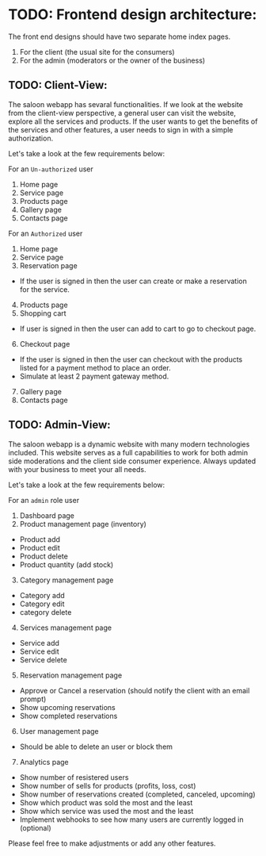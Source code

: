 # TODO: Frontend design architecture:

The front end designs should have two separate home index pages.

1. For the client (the usual site for the consumers)
2. For the admin (moderators or the owner of the business)

## TODO: Client-View:

The saloon webapp has sevaral functionalities. If we look at the website from the client-view perspective, a general user can visit the website, explore all the services and products. If the user wants to get the benefits of the services and other features, a user needs to sign in with a simple authorization.

Let's take a look at the few requirements below:

For an `Un-authorized` user

1. Home page
2. Service page
3. Products page
4. Gallery page
5. Contacts page

For an `Authorized` user

1. Home page
2. Service page
3. Reservation page

- If the user is signed in then the user can create or make a reservation for the service.

4. Products page
5. Shopping cart

- If user is signed in then the user can add to cart to go to checkout page.

6. Checkout page

- If the user is signed in then the user can checkout with the products listed for a payment method to place an order.
- Simulate at least 2 payment gateway method.

7. Gallery page
8. Contacts page

## TODO: Admin-View:

The saloon webapp is a dynamic website with many modern technologies included. This website serves as a full capabilities to work for both admin side moderations and the client side consumer experience. Always updated with your business to meet your all needs.

Let's take a look at the few requirements below:

For an `admin` role user

1. Dashboard page
2. Product management page (inventory)

- Product add
- Product edit
- Product delete
- Product quantity (add stock)

3. Category management page

- Category add
- Category edit
- category delete

4. Services management page

- Service add
- Service edit
- Service delete

5. Reservation management page

- Approve or Cancel a reservation (should notify the client with an email prompt)
- Show upcoming reservations
- Show completed reservations

6. User management page

- Should be able to delete an user or block them

7. Analytics page

- Show number of resistered users
- Show number of sells for products (profits, loss, cost)
- Show number of reservations created (completed, canceled, upcoming)
- Show which product was sold the most and the least
- Show which service was used the most and the least
- Implement webhooks to see how many users are currently logged in (optional)

Please feel free to make adjustments or add any other features.
